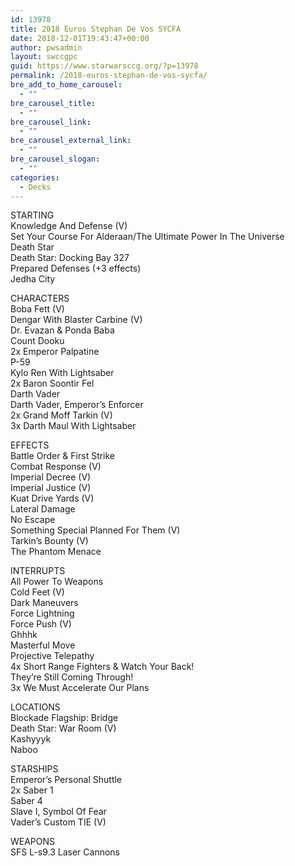 ```yaml
---
id: 13978
title: 2018 Euros Stephan De Vos SYCFA
date: 2018-12-01T19:43:47+00:00
author: pwsadmin
layout: swccgpc
guid: https://www.starwarsccg.org/?p=13978
permalink: /2018-euros-stephan-de-vos-sycfa/
bre_add_to_home_carousel:
  - ""
bre_carousel_title:
  - ""
bre_carousel_link:
  - ""
bre_carousel_external_link:
  - ""
bre_carousel_slogan:
  - ""
categories:
  - Decks
---
```

STARTING  
Knowledge And Defense (V)  
Set Your Course For Alderaan/The Ultimate Power In The Universe  
Death Star  
Death Star: Docking Bay 327  
Prepared Defenses (+3 effects)  
Jedha City

CHARACTERS  
Boba Fett (V)  
Dengar With Blaster Carbine (V)  
Dr. Evazan & Ponda Baba  
Count Dooku  
2x Emperor Palpatine  
P-59  
Kylo Ren With Lightsaber  
2x Baron Soontir Fel  
Darth Vader  
Darth Vader, Emperor&#8217;s Enforcer  
2x Grand Moff Tarkin (V)  
3x Darth Maul With Lightsaber

EFFECTS  
Battle Order & First Strike  
Combat Response (V)  
Imperial Decree (V)  
Imperial Justice (V)  
Kuat Drive Yards (V)  
Lateral Damage  
No Escape  
Something Special Planned For Them (V)  
Tarkin&#8217;s Bounty (V)  
The Phantom Menace

INTERRUPTS  
All Power To Weapons  
Cold Feet (V)  
Dark Maneuvers  
Force Lightning  
Force Push (V)  
Ghhhk  
Masterful Move  
Projective Telepathy  
4x Short Range Fighters & Watch Your Back!  
They&#8217;re Still Coming Through!  
3x We Must Accelerate Our Plans

LOCATIONS  
Blockade Flagship: Bridge  
Death Star: War Room (V)  
Kashyyyk  
Naboo

STARSHIPS  
Emperor&#8217;s Personal Shuttle  
2x Saber 1  
Saber 4  
Slave I, Symbol Of Fear  
Vader&#8217;s Custom TIE (V)

WEAPONS  
SFS L-s9.3 Laser Cannons